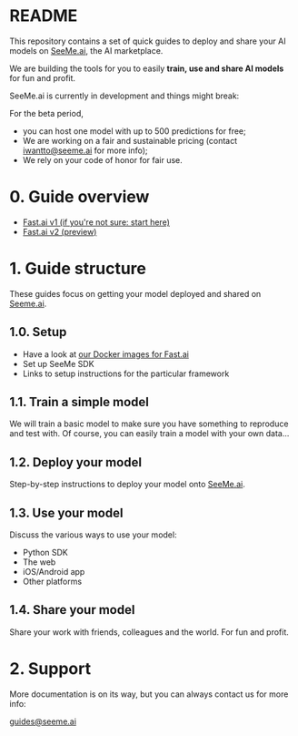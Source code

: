 # README #

This repository contains a set of quick guides to deploy and share your AI models on [SeeMe.ai](https://seeme.ai), the AI marketplace.

We are building the tools for you to easily **train, use and share AI models** for fun and profit.

SeeMe.ai is currently in development and things might break:

For the beta period, 

- you can host one model with up to 500 predictions for free;
- We are working on a fair and sustainable pricing (contact iwantto@seeme.ai for more info);
- We rely on your code of honor for fair use.

# 0. Guide overview

* [Fast.ai v1 (if you're not sure: start here)](https://github.com/SeeMe-ai/fastai-quick-guides/blob/master/seeme-quick-guide-fastai-v1.ipynb)
* [Fast.ai v2 (preview)](https://github.com/SeeMe-ai/fastai-quick-guides/blob/master/seeme-quick-guide-fastai-v2.ipynb)

# 1. Guide structure #

These guides focus on getting your model deployed and shared on [Seeme.ai](https://seeme.ai).

## 1.0. Setup ##

* Have a look at [our Docker images for Fast.ai](https://hub.docker.com/u/seemeai)
* Set up SeeMe SDK
* Links to setup instructions for the particular framework

## 1.1. Train a simple model  ##

We will train a basic model to make sure you have something to reproduce and test with. Of course, you can easily train a model with your own data...

## 1.2. Deploy your model ##

Step-by-step instructions to deploy your model onto [SeeMe.ai](https://seeme.ai).

## 1.3. Use your model ##

Discuss the various ways to use your model:

- Python SDK
- The web
- iOS/Android app
- Other platforms

## 1.4. Share your model ##

Share your work with friends, colleagues and the world. For fun and profit.

# 2. Support #

More documentation is on its way, but you can always contact us for more info:

[guides@seeme.ai](mailto:guides@seeme.ai)
